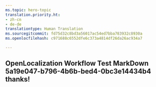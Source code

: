 ```yaml
---
ms.topic: hero-topic
translation.priority.ht:
- zh-cn
- de-de
translationtype: Human Translation
ms.sourcegitcommit: fd75d32c8bd3a56017ac54ed7bba783932c8930a
ms.openlocfilehash: c971688c6552dfe6c373a4814df26da26ac934a7

---
```

## OpenLocalization Workflow Test MarkDown 5a19e047-b796-4b6b-bed4-0bc3e14434b4 thanks!



<!--HONumber=Jul16_HO3-->


